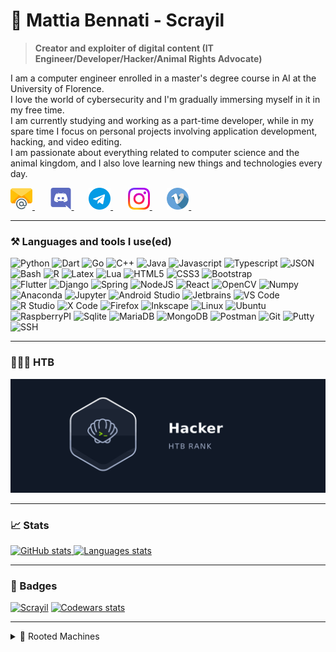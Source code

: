 # 🌱 Mattia Bennati - Scrayil
> **Creator and exploiter of digital content (IT Engineer/Developer/Hacker/Animal Rights Advocate)**

I am a computer engineer enrolled in a master's degree course in AI at the University of Florence.  
I love the world of cybersecurity and I'm gradually immersing myself in it in my free time.  
I am currently studying and working as a part-time developer, while in my spare time I focus on personal projects 
involving application development, hacking, and video editing.  
I am passionate about everything related to computer science and the animal kingdom, and I also love learning new things 
and technologies every day.

<a href="mailto:mattia.bennati@mailbox.org">
  <img src="data/social/email.png" width="35px" height="35px">
</a>&nbsp;&nbsp;&nbsp;&nbsp;&nbsp;
<a href="https://discordapp.com/users/481689811619545101">
  <img src="data/social/discord.png" width="35px" height="35px">
</a>&nbsp;&nbsp;&nbsp;&nbsp;&nbsp;
<a href="https://t.me/Scrayil">
  <img src="data/social/telegram.png" width="35px" height="35px">
</a>&nbsp;&nbsp;&nbsp;&nbsp;&nbsp;
<a href="https://www.instagram.com/mattia.bennati/">
  <img src="data/social/instagram.png" width="35px" height="35px">
</a>&nbsp;&nbsp;&nbsp;&nbsp;&nbsp;
<a href="https://vimeo.com/user135105416">
  <img src="data/social/vimeo.png" width="35px" height="35px">
</a>&nbsp;&nbsp;&nbsp;&nbsp;&nbsp;

---
### ⚒️ Languages and tools I use(ed)
<div class="languages">
    <img alt="Python" width="30px" src="https://cdn.jsdelivr.net/gh/devicons/devicon@latest/icons/python/python-original.svg" />
    <img alt="Dart" width="30px" src="https://cdn.jsdelivr.net/gh/devicons/devicon@latest/icons/dart/dart-original.svg" />
    <img alt="Go" width="30px" src="https://cdn.jsdelivr.net/gh/devicons/devicon@latest/icons/go/go-original.svg" />
    <img alt="C++" width="30px" src="https://cdn.jsdelivr.net/gh/devicons/devicon@latest/icons/cplusplus/cplusplus-original.svg" />
    <img alt="Java" width="30px" src="https://cdn.jsdelivr.net/gh/devicons/devicon@latest/icons/java/java-original.svg" />
    <img alt="Javascript" width="30px" src="https://cdn.jsdelivr.net/gh/devicons/devicon@latest/icons/javascript/javascript-original.svg" />
    <img alt="Typescript" width="30px" src="https://cdn.jsdelivr.net/gh/devicons/devicon@latest/icons/typescript/typescript-original.svg" />
    <img alt="JSON" width="30px" src="https://cdn.jsdelivr.net/gh/devicons/devicon@latest/icons/json/json-original.svg" />
    <img alt="Bash" width="30px" src="https://cdn.jsdelivr.net/gh/devicons/devicon@latest/icons/bash/bash-original.svg" />
    <img alt="R" width="30px" src="https://cdn.jsdelivr.net/gh/devicons/devicon@latest/icons/r/r-original.svg" />
    <img alt="Latex" width="30px" src="https://cdn.jsdelivr.net/gh/devicons/devicon@latest/icons/latex/latex-original.svg" />
    <img alt="Lua" width="30px" src="https://cdn.jsdelivr.net/gh/devicons/devicon@latest/icons/lua/lua-original.svg" />
    <img alt="HTML5" width="30px" src="https://cdn.jsdelivr.net/gh/devicons/devicon@latest/icons/html5/html5-original.svg" />
    <img alt="CSS3" width="30px" src="https://cdn.jsdelivr.net/gh/devicons/devicon@latest/icons/css3/css3-original.svg" />
    <img alt="Bootstrap" width="30px" src="https://cdn.jsdelivr.net/gh/devicons/devicon@latest/icons/bootstrap/bootstrap-original.svg" />
</div>
<div class="tools">
    <img alt="Flutter" width="30px" src="https://cdn.jsdelivr.net/gh/devicons/devicon@latest/icons/flutter/flutter-original.svg" />
    <img alt="Django" width="30px" src="https://cdn.jsdelivr.net/gh/devicons/devicon@latest/icons/django/django-plain.svg" />
    <img alt="Spring" width="30px" src="https://cdn.jsdelivr.net/gh/devicons/devicon@latest/icons/spring/spring-original.svg" />
    <img alt="NodeJS" width="30px" src="https://cdn.jsdelivr.net/gh/devicons/devicon@latest/icons/nodejs/nodejs-original.svg" />
    <img alt="React" width="30px" src="https://cdn.jsdelivr.net/gh/devicons/devicon@latest/icons/react/react-original.svg" />
    <img alt="OpenCV" width="30px" src="https://cdn.jsdelivr.net/gh/devicons/devicon@latest/icons/opencv/opencv-original.svg" />
    <img alt="Numpy" width="30px" src="https://cdn.jsdelivr.net/gh/devicons/devicon@latest/icons/numpy/numpy-original.svg" />
    <img alt="Anaconda" width="30px" src="https://cdn.jsdelivr.net/gh/devicons/devicon@latest/icons/anaconda/anaconda-original.svg" />
    <img alt="Jupyter" width="30px" src="https://cdn.jsdelivr.net/gh/devicons/devicon@latest/icons/jupyter/jupyter-original.svg" />
    <img alt="Android Studio" width="30px" src="https://cdn.jsdelivr.net/gh/devicons/devicon@latest/icons/androidstudio/androidstudio-original.svg" />
    <img alt="Jetbrains" width="30px" src="https://cdn.jsdelivr.net/gh/devicons/devicon@latest/icons/jetbrains/jetbrains-original.svg" />
    <img alt="VS Code" width="30px" src="https://cdn.jsdelivr.net/gh/devicons/devicon@latest/icons/vscode/vscode-original.svg" />
    <img alt="R Studio" width="30px" src="https://cdn.jsdelivr.net/gh/devicons/devicon@latest/icons/rstudio/rstudio-original.svg" />
    <img alt="X Code" width="30px" src="https://cdn.jsdelivr.net/gh/devicons/devicon@latest/icons/xcode/xcode-original.svg" />
    <img alt="Firefox" width="30px" src="https://cdn.jsdelivr.net/gh/devicons/devicon@latest/icons/firefox/firefox-original.svg" />
    <img alt="Inkscape" width="30px" src="https://cdn.jsdelivr.net/gh/devicons/devicon@latest/icons/inkscape/inkscape-original.svg" /> 
    <img alt="Linux" width="30px" src="https://cdn.jsdelivr.net/gh/devicons/devicon@latest/icons/linux/linux-original.svg" />
    <img alt="Ubuntu" width="30px" src="https://cdn.jsdelivr.net/gh/devicons/devicon@latest/icons/ubuntu/ubuntu-original.svg" />
    <img alt="RaspberryPI" width="30px" src="https://cdn.jsdelivr.net/gh/devicons/devicon@latest/icons/raspberrypi/raspberrypi-original.svg" />
    <img alt="Sqlite" width="30px" src="https://cdn.jsdelivr.net/gh/devicons/devicon@latest/icons/sqlite/sqlite-original.svg" />
    <img alt="MariaDB" width="30px" src="https://cdn.jsdelivr.net/gh/devicons/devicon@latest/icons/mariadb/mariadb-original.svg" />
    <img alt="MongoDB" width="30px" src="https://cdn.jsdelivr.net/gh/devicons/devicon@latest/icons/mongodb/mongodb-original.svg" />
    <img alt="Postman" width="30px" src="https://cdn.jsdelivr.net/gh/devicons/devicon@latest/icons/postman/postman-original.svg" />
    <img alt="Git" width="30px" src="https://cdn.jsdelivr.net/gh/devicons/devicon@latest/icons/git/git-plain.svg" />
    <img alt="Putty" width="30px" src="https://cdn.jsdelivr.net/gh/devicons/devicon@latest/icons/putty/putty-original.svg" />
    <img alt="SSH" width="30px" src="https://cdn.jsdelivr.net/gh/devicons/devicon@latest/icons/ssh/ssh-original.svg" />
</div>

---
### 👨🏻‍💻 HTB
[![HTB Rank](data/htb/htb_rank.gif)](https://app.hackthebox.com/profile/498656)
<!-- CURRENTLY DISABLED AN REPLACED BY THE RANK'S ANIMATION -->  
<!--
<a href="https://app.hackthebox.com/profile/498656">
  <div class="row">
        <img src="data/htb/rank_animation_frame.png" width="32.4%" alt="HTB Rank">
        <img src="data/htb/rank_progress.png" width="32.4%" alt="Rank Progress">
        <img src="data/htb/ownership.png" width="32.4%" alt="HTB Rank">
    </div>
    <div class="row">
        <img src="data/htb/global_rank.png" width="24.4%" alt="HTB Rank">
        <img src="data/htb/final_score.png" width="18%" alt="HTB Rank">
        <img src="data/htb/user_owns.png" width="18%" alt="HTB Rank">
        <img src="data/htb/system_owns.png" width="18%" alt="HTB Rank">
        <img src="data/htb/respect.png" width="18%" alt="HTB Rank">
    </div>
</a>
-->

---
### 📈 Stats
<a href="https://github.com/Scrayil?tab=repositories">
  <img height="200" src="https://github-readme-stats.vercel.app/api?username=Scrayil&theme=onedark&count_private=true&show_icons=true" alt="GitHub stats" />
  <img height="200" src="https://github-readme-stats.vercel.app/api/top-langs?username=Scrayil&layout=compact&theme=onedark&card_width=320&hide=html,css&langs_count=8" alt="Languages stats" />
</a>

---
### 🪪 Badges
[![Scrayil](https://www.hackthebox.eu/badge/image/498656)](https://app.hackthebox.com/profile/498656)  [![Codewars stats](https://www.codewars.com/users/Scrayil/badges/large)](https://www.codewars.com/users/Scrayil)

---
<details>
    <summary>🎯 Rooted Machines</summary>
<!-- HTB Activities-Start --><br>
    <img src="https://labs.hackthebox.com//storage/avatars/defa149ea7e259a4709a03a5825e970d_thumb.png" alt="Return" width="64px" height="64px"/>
    <img src="https://labs.hackthebox.com//storage/avatars/60dc190c4c015cfe3a3aef9b5afca254_thumb.png" alt="Legacy" width="64px" height="64px"/>
    <img src="https://labs.hackthebox.com//storage/avatars/8e9f11a3cceeb4f69e659ed31347cc77_thumb.png" alt="Instant" width="64px" height="64px"/>
    <img src="https://labs.hackthebox.com//storage/avatars/b8f3d660af2d3ed0929eb119e33526cf_thumb.png" alt="Chemistry" width="64px" height="64px"/>
    <img src="https://labs.hackthebox.com//storage/avatars/833a3b1f7f96b5708d19b6de084c3201_thumb.png" alt="Support" width="64px" height="64px"/>
    <img src="https://labs.hackthebox.com//storage/avatars/3ec233f1bf70b096a66f8a452e7cd52f_thumb.png" alt="PermX" width="64px" height="64px"/>
    <img src="https://labs.hackthebox.com//storage/avatars/b7d9a9b075fd49c8509866fe24f58dbb_thumb.png" alt="GreenHorn" width="64px" height="64px"/>
    <img src="https://labs.hackthebox.com//storage/avatars/0011f6725aed869f8683589cb08c90d0_thumb.png" alt="Sea" width="64px" height="64px"/>
    <img src="https://labs.hackthebox.com//storage/avatars/f96160a20e9cf0138885238444b47404_thumb.png" alt="Sightless" width="64px" height="64px"/>
    <img src="https://labs.hackthebox.com//storage/avatars/4291edf91628b7c378a58084318a70c1_thumb.png" alt="EvilCUPS" width="64px" height="64px"/>
    <img src="https://labs.hackthebox.com//storage/avatars/e4ec7d8504fdb58b5e6b7ddc82aafc77_thumb.png" alt="Horizontall" width="64px" height="64px"/>
    <img src="https://labs.hackthebox.com//storage/avatars/a30c60e20eb764fd28e72c60be5fa693_thumb.png" alt="Shoppy" width="64px" height="64px"/>
    <img src="https://labs.hackthebox.com//storage/avatars/52e97c6ca888644478ddcadfcd9f8be5_thumb.png" alt="Photobomb" width="64px" height="64px"/>
    <img src="https://labs.hackthebox.com//storage/avatars/b08c77f48a671ddc1947d8570b75f6e6_thumb.png" alt="MetaTwo" width="64px" height="64px"/>
    <img src="https://labs.hackthebox.com//storage/avatars/2b64823934eb46f2c531a0b650a03d60_thumb.png" alt="Squashed" width="64px" height="64px"/>
    <img src="https://labs.hackthebox.com//storage/avatars/3adcfd6093f8ddb4dffe8422da6377c8_thumb.png" alt="Precious" width="64px" height="64px"/>
    <img src="https://labs.hackthebox.com//storage/avatars/1c692d549c04dad7be38a59aaf987973_thumb.png" alt="Base" width="64px" height="64px"/>
    <img src="https://labs.hackthebox.com//storage/avatars/fdaacd3ce33321271e6265b27aa5a291_thumb.png" alt="Funnel" width="64px" height="64px"/>
    <img src="https://labs.hackthebox.com//storage/avatars/64c963e673f572edd2c7d7c3de4f5048_thumb.png" alt="Synced" width="64px" height="64px"/>
    <img src="https://labs.hackthebox.com//storage/avatars/657738f01a2a0ed87faa7e8bf9237421_thumb.png" alt="Mongod" width="64px" height="64px"/>
    <img src="https://labs.hackthebox.com//storage/avatars/49fa1274ca631fd870e9feca35b7d7c2_thumb.png" alt="Three" width="64px" height="64px"/>
    <img src="https://labs.hackthebox.com//storage/avatars/cdf77651ab0a4eca65acd5cf388b4c66_thumb.png" alt="Redeemer" width="64px" height="64px"/>
    <img src="https://labs.hackthebox.com//storage/avatars/525ba0e35574d9240e878bb8c716661e_thumb.png" alt="Unified" width="64px" height="64px"/>
    <img src="https://labs.hackthebox.com//storage/avatars/a51f9bced90a0e984e47e36b854e5993_thumb.png" alt="Bike" width="64px" height="64px"/>
    <img src="https://labs.hackthebox.com//storage/avatars/0348ed41851064f497d155c2a6af359a_thumb.png" alt="Responder" width="64px" height="64px"/>
    <img src="https://labs.hackthebox.com//storage/avatars/a010711f8d3e7c20068ff13d267203cc_thumb.png" alt="Nunchucks" width="64px" height="64px"/>
    <img src="https://labs.hackthebox.com//storage/avatars/e7b1ffda86078c06ca783ba89288cd02_thumb.png" alt="Tactics" width="64px" height="64px"/>
    <img src="https://labs.hackthebox.com//storage/avatars/27332a8471926116dce0f75f54ec72e7_thumb.png" alt="Pennyworth" width="64px" height="64px"/>
    <img src="https://labs.hackthebox.com//storage/avatars/fd78e233111c4c9829b71997477f34c0_thumb.png" alt="Ignition" width="64px" height="64px"/>
    <img src="https://labs.hackthebox.com//storage/avatars/00935a242722b9a2c700bdb6b65195f6_thumb.png" alt="Crocodile" width="64px" height="64px"/>
    <img src="https://labs.hackthebox.com//storage/avatars/b783687f4acd9b12249440c9a8105e46_thumb.png" alt="Sequel" width="64px" height="64px"/>
    <img src="https://labs.hackthebox.com//storage/avatars/a9ddcda8d2f6eb388c6717de2caff896_thumb.png" alt="Appointment" width="64px" height="64px"/>
    <img src="https://labs.hackthebox.com//storage/avatars/1bd28d62af041f549cfc61db042000a8_thumb.png" alt="Preignition" width="64px" height="64px"/>
    <img src="https://labs.hackthebox.com//storage/avatars/ca1623de6e76873fd49e0e99db53f08f_thumb.png" alt="Explosion" width="64px" height="64px"/>
    <img src="https://labs.hackthebox.com//storage/avatars/ce52eadd09ff5a28a1eea8c65d6683a9_thumb.png" alt="Dancing" width="64px" height="64px"/>
    <img src="https://labs.hackthebox.com//storage/avatars/b64f85071e626e4cc2272d54332e4131_thumb.png" alt="Fawn" width="64px" height="64px"/>
    <img src="https://labs.hackthebox.com//storage/avatars/61b5837dfdfe1fb1ca3750cf2712da44_thumb.png" alt="Meow" width="64px" height="64px"/>
    <img src="https://labs.hackthebox.com//storage/avatars/e2e239f39430cf597202497d910b82b8_thumb.png" alt="Validation" width="64px" height="64px"/>
    <img src="https://labs.hackthebox.com//storage/avatars/a24c032885e56a17a6c74cc58b63e8f4_thumb.png" alt="BountyHunter" width="64px" height="64px"/>
    <img src="https://labs.hackthebox.com//storage/avatars/e3c542ada4b134e29e534e3081ef9650_thumb.png" alt="Previse" width="64px" height="64px"/>
    <img src="https://labs.hackthebox.com//storage/avatars/0498c581c03086e7bb2eba54bdf02154_thumb.png" alt="Guard" width="64px" height="64px"/>
    <img src="https://labs.hackthebox.com//storage/avatars/619fa91801ba0956c435db03ab267118_thumb.png" alt="Markup" width="64px" height="64px"/>
    <img src="https://labs.hackthebox.com//storage/avatars/4cc4df6c442b3d58d84d26131bee76b2_thumb.png" alt="Included" width="64px" height="64px"/>
    <img src="https://labs.hackthebox.com//storage/avatars/52e077ae40899ab8b024afd51cb29b1c_thumb.png" alt="Blue" width="64px" height="64px"/>
    <img src="https://labs.hackthebox.com//storage/avatars/3fa8184483e279369b81becafbac9dee_thumb.png" alt="Netmon" width="64px" height="64px"/>
    <img src="https://labs.hackthebox.com//storage/avatars/59f03a24178dbb2bdc94968c201e21f8_thumb.png" alt="Jerry" width="64px" height="64px"/>
    <img src="https://labs.hackthebox.com//storage/avatars/fb2d9f98400e3c802a0d7145e125c4ff_thumb.png" alt="Lame" width="64px" height="64px"/>
    <img src="https://labs.hackthebox.com//storage/avatars/2c3df5ec98bea78159400b5b4f6474ab_thumb.png" alt="Explore" width="64px" height="64px"/>
    <img src="https://labs.hackthebox.com//storage/avatars/70ea3357a2d090af11a0953ec8717e90_thumb.png" alt="Cap" width="64px" height="64px"/>
    <img src="https://labs.hackthebox.com//storage/avatars/110fe6608793064cf171080150ebd0dc_thumb.png" alt="Knife" width="64px" height="64px"/>
    <img src="https://labs.hackthebox.com//storage/avatars/131dbaba68b169bd5ff59ac09420b09f_thumb.png" alt="Heist" width="64px" height="64px"/>
    <img src="https://labs.hackthebox.com//storage/avatars/5b00db157dbbd7099ff6c0ef10f910ea_thumb.png" alt="OpenAdmin" width="64px" height="64px"/>
    <img src="https://labs.hackthebox.com//storage/avatars/efef52a0fb63d9c8db0ab6e50cb6ac79_thumb.png" alt="Shocker" width="64px" height="64px"/>
    <img src="https://labs.hackthebox.com//storage/avatars/6ce5fcdd63f07a5ce91d0b8e4579b163_thumb.png" alt="Traverxec" width="64px" height="64px"/>
    <img src="https://labs.hackthebox.com//storage/avatars/7dedecb452597150647e73c2dd6c24c7_thumb.png" alt="Forest" width="64px" height="64px"/>
    <img src="https://labs.hackthebox.com//storage/avatars/ca06c447787b38ec940eb55d5c54b14c_thumb.png" alt="Writeup" width="64px" height="64px"/>
    <img src="https://labs.hackthebox.com//storage/avatars/4256f259c8ac66a3eda11206371eaf8b_thumb.png" alt="Armageddon" width="64px" height="64px"/>
    <img src="https://labs.hackthebox.com//storage/avatars/7dbfc40519573033f6646a54b15e50bc_thumb.png" alt="Pathfinder" width="64px" height="64px"/>
    <img src="https://labs.hackthebox.com//storage/avatars/7f69173bde88bb8a2a9dd1f6f2e06dd7_thumb.png" alt="Shield" width="64px" height="64px"/>
    <img src="https://labs.hackthebox.com//storage/avatars/4abda8d32b5c71e6905244988879c575_thumb.png" alt="Vaccine" width="64px" height="64px"/>
    <img src="https://labs.hackthebox.com//storage/avatars/c5843e27067b877dfba7a82e4209a279_thumb.png" alt="Oopsie" width="64px" height="64px"/>
    <img src="https://labs.hackthebox.com//storage/avatars/b39473da3f36b9b5718d6c76eb573a10_thumb.png" alt="Archetype" width="64px" height="64px"/>
</details>
